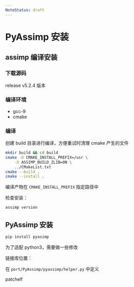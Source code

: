 ```yaml
---
NoteStatus: draft
---
```


# PyAssimp 安装

## assimp 编译安装

### 下载源码

release v5.2.4 版本

### 编译环境

- gcc-9
- cmake

### 编译

创建 build 目录进行编译，方便重试时清理 cmake 产生的文件

```bash
mkdir build && cd build
cmake -D CMAKE_INSTALL_PREFIX=/usr \
    -D ASSIMP_BUILD_ZLIB=ON \
    ../CMakeList.txt
cmake --build .
cmake --install .
```

编译产物在 `CMAKE_INSTALL_PREFIX` 指定路径中

检查安装：

```bash
assimp version
```

## PyAssimp 安装

```bash
pip install pyasimp
```

为了适配 python3，需要做一些修改

链接库位置：

在 `port/PyAssimp/pyassimp/helper.py` 中定义

patchelf
